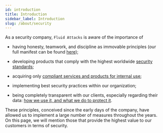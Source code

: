 ```yaml
---
id: introduction
title: Introduction
sidebar_label: Introduction
slug: /about/security
---
```


As a security company,
`Fluid Attacks` is aware of the importance of

- having honesty, teamwork,
and discipline as immovable principles
(our full manifest can be found
[here](https://fluidattacks.com/about-us/values/));

- developing products
that comply with the highest worldwide
[security standards](/criteria/requirements/);

- acquiring only
[compliant services and products for internal use](/criteria/requirements/226);

- implementing best security practices
within our organization;

- being completely transparent with our clients,
especially regarding their data:
[how we use it, and what we do to protect it](/criteria/requirements/315).

These principles,
conceived since the early days of the company,
have allowed us to implement
a large number of measures throughout the years.
On this page,
we will mention those
that provide the highest value
to our customers in terms of security.
